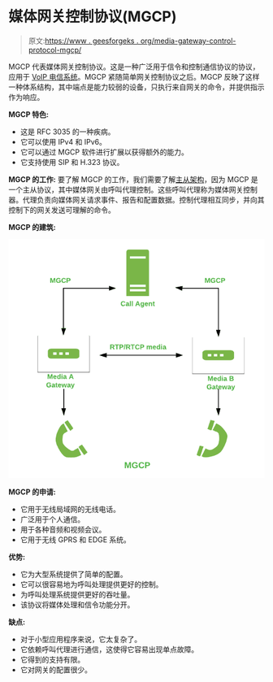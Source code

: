 # 媒体网关控制协议(MGCP)

> 原文:[https://www . geesforgeks . org/media-gateway-control-protocol-mgcp/](https://www.geeksforgeeks.org/media-gateway-control-protocol-mgcp/)

MGCP 代表媒体网关控制协议。这是一种广泛用于信令和控制通信协议的协议，应用于 [VoIP 电信系统](https://www.geeksforgeeks.org/voice-over-internet-protocol-voip/)。MGCP 紧随简单网关控制协议之后。MGCP 反映了这样一种体系结构，其中端点是能力较弱的设备，只执行来自网关的命令，并提供指示作为响应。

**MGCP 特色:**

*   这是 RFC 3035 的一种疾病。
*   它可以使用 IPv4 和 IPv6。
*   它可以通过 MGCP 软件进行扩展以获得额外的能力。
*   它支持使用 SIP 和 H.323 协议。

**MGCP 的工作:**
要了解 MGCP 的工作，我们需要了解[主从架构](https://www.geeksforgeeks.org/typical-multiprocessing-configuration/)，因为 MGCP 是一个主从协议，其中媒体网关由呼叫代理控制。这些呼叫代理称为媒体网关控制器。代理负责向媒体网关请求事件、报告和配置数据。控制代理相互同步，并向其控制下的网关发送可理解的命令。

**MGCP 的建筑:**

![](img/9b0dd1773efc945684203e8b5047a99d.png)

**MGCP 的申请:**

*   它用于无线局域网的无线电话。
*   广泛用于个人通信。
*   用于各种音频和视频会议。
*   它用于无线 GPRS 和 EDGE 系统。

**优势:**

*   它为大型系统提供了简单的配置。
*   它可以很容易地为呼叫处理提供更好的控制。
*   为呼叫处理系统提供更好的吞吐量。
*   该协议将媒体处理和信令功能分开。

**缺点:**

*   对于小型应用程序来说，它太复杂了。
*   它依赖呼叫代理进行通信，这使得它容易出现单点故障。
*   它得到的支持有限。
*   它对网关的配置很少。